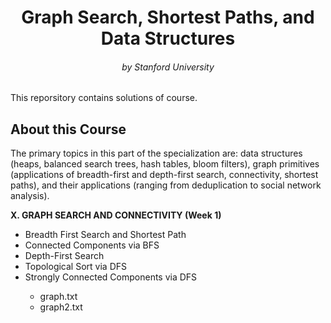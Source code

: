 <div align="center"> 

# Graph Search, Shortest Paths, and Data Structures 

</div>
<div align="center">

###### by Stanford University 

</div>


This reporsitory contains solutions of course.

## About this Course

The primary topics in this part of the specialization are: data structures (heaps, balanced search trees, hash tables, bloom filters), graph primitives (applications of breadth-first and depth-first search, connectivity, shortest paths), and their applications (ranging from deduplication to social network analysis).

**X. GRAPH SEARCH AND CONNECTIVITY (Week 1)**
<ul>
	<li>Breadth First Search and Shortest Path</li>
	<li>Connected Components via BFS</li>
	<li>Depth-First Search</li>
	<li>Topological Sort via DFS</li>
	<li>Strongly Connected Components via DFS</li>
	<ul>
		<li>graph.txt</li>
		<li>graph2.txt</li>
	</ul>
</ul>

